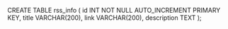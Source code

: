CREATE TABLE rss_info
 (
 id INT NOT NULL AUTO_INCREMENT PRIMARY KEY,
 title VARCHAR(200),
 link VARCHAR(200),
 description TEXT
 );
